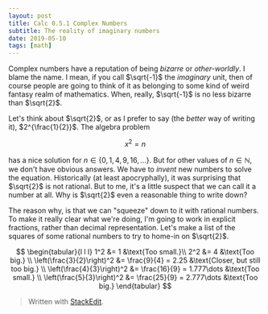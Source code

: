 ```yaml
---
layout: post
title: Calc 0.5.1 Complex Numbers
subtitle: The reality of imaginary numbers
date: 2019-05-10
tags: [math]
---
```


Complex numbers have a reputation of being *bizarre* or *other-worldly*. I blame the name. I mean, if you call $\sqrt{-1}$ the *imaginary* unit, then of course people are going to think of it as belonging to some kind of weird fantasy realm of mathematics. When, really, $\sqrt{-1}$ is no less bizarre than $\sqrt{2}$.  

Let's think about $\sqrt{2}$, or as I prefer to say (the *better* way of writing it), $2^{\frac{1}{2}}$. The algebra problem

$$
	x^2 = n
$$

has a nice solution for $n \in \{0,1,4,9,16,\dots\}$. But for other values of $n \in \mathbb{N}$, we don't have obvious answers. We have to *invent* new numbers to solve the equation. Historically (at least apocryphally), it was surprising that $\sqrt{2}$ is not rational. But to me, it's a little suspect that we can call it a number at all. Why is $\sqrt{2}$ even a reasonable thing to write down? 

The reason why, is that we can "squeeze" down to it with rational numbers. To make it really clear what we're doing, I'm going to work in explicit fractions, rather than decimal representation. Let's make a list of the squares of some rational numbers to try to home-in on $\sqrt{2}$.

$$
	\begin{tabular}{l l l}
		1^2 &= 1 &\text{Too small.}\\
		2^2 &= 4 &\text{Too big.} \\
	\left(\frac{3}{2}\right)^2 &= \frac{9}{4} = 2.25 &\text{Closer, but still too big.} \\
	\left(\frac{4}{3}\right)^2 &= \frac{16}{9} = 1.777\dots &\text{Too small.} \\
	\left(\frac{5}{3}\right)^2 &= \frac{25}{9} = 2.777\dots &\text{Too big.}
	\end{tabular}
$$

> Written with [StackEdit](https://stackedit.io/).
<!--stackedit_data:
eyJoaXN0b3J5IjpbLTM3MDMwMywyMTI2MzI3Nzk3XX0=
-->